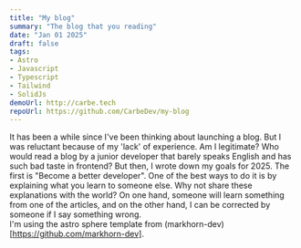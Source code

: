 ```yaml
---
title: "My blog"
summary: "The blog that you reading"
date: "Jan 01 2025"
draft: false
tags:
- Astro
- Javascript
- Typescript
- Tailwind
- SolidJs
demoUrl: http://carbe.tech
repoUrl: https://github.com/CarbeDev/my-blog
---
```


It has been a while since I've been thinking about launching a blog. But I was reluctant because of my 'lack' of experience. Am I legitimate?
Who would read a blog by a junior developer that barely speaks English and has such bad taste in frontend?
But then, I wrote down my goals for 2025. The first is "Become a better developer".
One of the best ways to do it is by explaining what you learn to someone else. Why not share these explanations with the world?
On one hand, someone will learn something from one of the articles, and on the other hand, I can be corrected by someone if I say something wrong.  
I'm using the astro sphere template from (markhorn-dev)[https://github.com/markhorn-dev].
